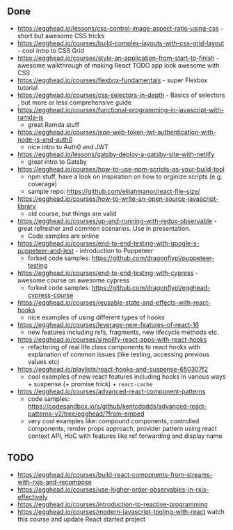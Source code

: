 ## Done

- https://egghead.io/lessons/css-control-image-aspect-ratio-using-css - short but awesome CSS tricks
- https://egghead.io/courses/build-complex-layouts-with-css-grid-layout - cool intro to CSS Grid
- https://egghead.io/courses/style-an-application-from-start-to-finish - awesome walkthrough of making React TODO app look awesome with CSS
- https://egghead.io/courses/flexbox-fundamentals - super Flexbox tutorial
- https://egghead.io/courses/css-selectors-in-depth - Basics of selectors , but more or less comprehensive guide
- https://egghead.io/courses/functional-programming-in-javascript-with-ramda-js
  - great Ramda stuff
- https://egghead.io/courses/json-web-token-jwt-authentication-with-node-js-and-auth0
  - nice intro to Auth0 and JWT
- https://egghead.io/lessons/gatsby-deploy-a-gatsby-site-with-netlify
  - great intro to Gatsby
- https://egghead.io/courses/how-to-use-npm-scripts-as-your-build-tool
  - npm stuff, have a look on inspiration on how to orginize scripts (e.g. coverage)
  - sample repo: https://github.com/elijahmanor/react-file-size/
- https://egghead.io/courses/how-to-write-an-open-source-javascript-library
  - old course, but things are valid 
- https://egghead.io/courses/up-and-running-with-redux-observable - great refresher and common scenarios. Use in presentation. 
  - Code samples are online
- https://egghead.io/courses/end-to-end-testing-with-google-s-puppeteer-and-jest - introduction to Puppeteer
  - forked code samples: https://github.com/dragonflypl/puppeteer-testing
- https://egghead.io/courses/end-to-end-testing-with-cypress - awesome course on awesome cypress
  - forked code samples: https://github.com/dragonflypl/egghead-cypress-course
- https://egghead.io/courses/reusable-state-and-effects-with-react-hooks
  - nice examples of using different types of hooks
- https://egghead.io/courses/leverage-new-features-of-react-16
  - new features including refs, fragments, new lifecycle methods etc.
- https://egghead.io/courses/simplify-react-apps-with-react-hooks
  - refactoring of real life class components to react hooks with explanation of common issues (like testing, accessing previous values etc)
- https://egghead.io/playlists/react-hooks-and-suspense-650307f2
  - cool examples of new react features including hooks in various ways + suspense (+ promise trick) + `react-cache`
- https://egghead.io/courses/advanced-react-component-patterns
  - code samples: https://codesandbox.io/s/github/kentcdodds/advanced-react-patterns-v2/tree/egghead/?from-embed
  - very cool examples like: compound components, controlled components, render props approach, provider pattern using react context API, HoC with features like ref forwarding and display name 
  
## TODO
 
- https://egghead.io/courses/build-react-components-from-streams-with-rxjs-and-recompose
- https://egghead.io/courses/use-higher-order-observables-in-rxjs-effectively
- https://egghead.io/courses/introduction-to-reactive-programming
- https://egghead.io/courses/modern-javascript-tooling-with-react watch this course and update React started project
